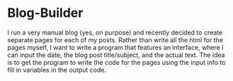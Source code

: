 # Blog-Builder
I run a very manual blog (yes, on purpose) and recently decided to create separate pages for each of my posts. Rather than write all the html for the pages myself, I want to write a program that features an interface, where I can input the date, the blog post title/subject, and the actual text. The idea is to get the program to write the code for the pages using the input info to fill in variables in the output code.
